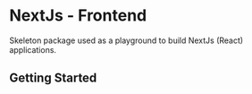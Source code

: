 # NextJs - Frontend

Skeleton package used as a playground to build NextJs (React) applications.

## Getting Started

